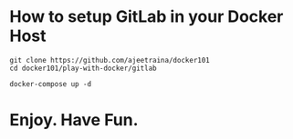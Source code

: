 # How to setup GitLab in your Docker Host

```
git clone https://github.com/ajeetraina/docker101
cd docker101/play-with-docker/gitlab
```

```
docker-compose up -d
```

# Enjoy. Have Fun.
